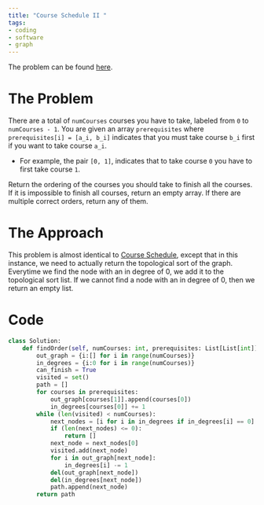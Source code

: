 ```yaml
---
title: "Course Schedule II "
tags:
- coding
- software
- graph
---
```

The problem can be found [here](https://leetcode.com/problems/course-schedule-ii/).

# The Problem
There are a total of `numCourses` courses you have to take, labeled from `0` to `numCourses - 1`. You are given an array `prerequisites` where `prerequisites[i] = [a_i, b_i]` indicates that you must take course `b_i` first if you want to take course `a_i`.

- For example, the pair `[0, 1]`, indicates that to take course `0` you have to first take course `1`.

Return the ordering of the courses you should take to finish all the courses. If it is impossible to finish all courses, return an empty array. If there are multiple correct orders, return any of them.

# The Approach
This problem is almost identical to [Course Schedule](/notes/CourseSchedule.md), except that in this instance, we need to actually return the topological sort of the graph. Everytime we find the node with an in degree of 0, we add it to the topological sort list. If we cannot find a node with an in degree of 0, then we return an empty list.

# Code
```python
class Solution:
    def findOrder(self, numCourses: int, prerequisites: List[List[int]]) -> List[int]:
        out_graph = {i:[] for i in range(numCourses)}
        in_degrees = {i:0 for i in range(numCourses)}
        can_finish = True
        visited = set()
        path = []
        for courses in prerequisites:
            out_graph[courses[1]].append(courses[0])
            in_degrees[courses[0]] += 1
        while (len(visited) < numCourses):
            next_nodes = [i for i in in_degrees if in_degrees[i] == 0]
            if (len(next_nodes) <= 0):
                return []
            next_node = next_nodes[0]
            visited.add(next_node)
            for i in out_graph[next_node]:
                in_degrees[i] -= 1
            del(out_graph[next_node])
            del(in_degrees[next_node])
            path.append(next_node)
        return path
```

